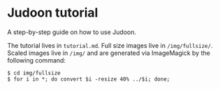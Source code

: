 # Judoon tutorial

A step-by-step guide on how to use Judoon.

The tutorial lives in `tutorial.md`.  Full size images live in
`/img/fullsize/`.  Scaled images live in `/img/` and are generated via
ImageMagick by the following command:

    $ cd img/fullsize
    $ for i in *; do convert $i -resize 40% ../$i; done;

